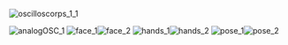 ![oscilloscorps_1_1](https://github.com/user-attachments/assets/10eee61f-74a4-4caf-a2bb-2356bd1591ee)

![analogOSC_1](https://github.com/user-attachments/assets/df65a5d3-d5d9-4e59-8dfb-4ee06d832540)
![face_1](https://github.com/user-attachments/assets/a5cb01b8-c320-4036-aede-ec906d44e41f)![face_2](https://github.com/user-attachments/assets/b42697df-6c5a-48e6-86de-2deac23b217e)
![hands_1](https://github.com/user-attachments/assets/15181d82-22f1-42ec-b799-b4ba4c7808b6)![hands_2](https://github.com/user-attachments/assets/c6071cd2-19b6-40f2-a1a5-37e2bda621f2)
![pose_1](https://github.com/user-attachments/assets/0488b4ef-0831-4ac7-9d49-ba2740050417)![pose_2](https://github.com/user-attachments/assets/95614b24-ac20-4158-96ba-23c2a8e2727b)
